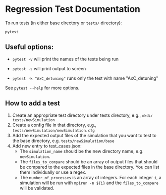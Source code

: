 # Regression Test Documentation

To run tests (in either base directory or `tests/` directory):
```
pytest
```

## Useful options:

- `pytest -v` will print the names of the tests being run

- `pytest -s` will print output to screen

- `pytest -k "AxC_detuning"` runs only the test with name "AxC_detuning"

See `pytest --help` for more options.

## How to add a test

1. Create an appropriate test directory under tests directory, e.g., `mkdir tests/newSimulation`
2. Create a config file in that directory, e.g., `tests/newSimulation/newSimulation.cfg`
3. Add the expected output files of the simulation that you want to test to the base directory, e.g. `tests/newSimulation/base`
4. Add new entry to test_cases.json:
    - The `simulation_name` should be the new directory name, e.g. `newSimulation`.
    - The `files_to_compare` should be an array of output files that should be compared to the expected files in the base directory. You can list them individually or use a regex.
    - The `number_of_processes` is an array of integers. For each integer `i`, a simulation will be run with `mpirun -n ${i}` and the `files_to_compare` will be validated.
